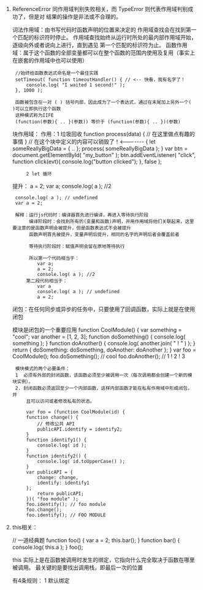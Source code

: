 1. ReferenceError 同作用域判别失败相关，而 TypeError 则代表作用域判别成功了，但是对
	结果的操作是非法或不合理的。

	词法作用域：由书写代码时函数声明的位置来决定的
				作用域查找会在找到第一个匹配的标识符时停止。
				作用域查找始终从运行时所处的最内部作用域开始，逐级向外或者说向上进行，直到遇见
				第一个匹配的标识符为止。
	函数作用域：属于这个函数的全部变量都可以在整个函数的范围内使用及复用（事实上在嵌套的作用域中也可以使用）

		//始终给函数表达式命名是一个最佳实践
		setTimeout( function timeoutHandler() { // <-- 快看，我有名字了！
			console.log( "I waited 1 second!" );
		}, 1000 );

		函数被包含在一对 ( ) 括号内部，因此成为了一个表达式，通过在末尾加上另外一个( )可以立即执行这个函数
		这种模式称为IIFE
		(function(参数){ .. }(参数)) 等价于 (function(参数){ .. })(参数)

	块作用域：
		作用：1 垃圾回收
			function process(data) {
				// 在这里做点有趣的事情
			}
			// 在这个块中定义的内容可以销毁了！<-------
			{
				let someReallyBigData = { .. };
				process( someReallyBigData );
			}
			var btn = document.getElementById( "my_button" );
			btn.addEventListener( "click", function click(evt){
				console.log("button clicked");
			}, false );

			2 let 循环
	提升：
		a = 2;
		var a;
		console.log( a ); //2

		console.log( a ); // undefined
		var a = 2;

		解释：运行js代码时：编译器首先进行编译，再进入等待执行阶段
			 编译阶段时：会找到所有的(变量和函数)声明，并用作用域将他们关联起来，这里要注意的是函数声明会被提升，但是函数表达式不会被提升
			 函数声明首先被提升，变量声明后提升，相同的名字的声明后者会覆盖前者

			 等待执行阶段时：赋值声明会留在原地等待执行

			 所以第一个代码相当于：
			 	var a;
			 	a = 2;
				console.log( a ); //2
			第二段代码相当于：
				var a
				console.log( a ); // undefined
				a = 2;

	闭包：在任何同步或异步的任务中，只要使用了回调函数，实际上就是在使用闭包

	模块是闭包的一个重要应用
		function CoolModule() {
			var something = "cool";
			var another = [1, 2, 3];
			function doSomething() {
				console.log( something );
			}
			function doAnother() {
				console.log( another.join( " ! " ) );
			}
			return {
				doSomething: doSomething,
				doAnother: doAnother
			};
		}
		var foo = CoolModule();
		foo.doSomething(); // cool
		foo.doAnother(); // 1 ! 2 ! 3

		模块模式的两个必要条件：
		1  必须有外部的封闭函数，该函数必须至少被调用一次（每次调用都会创建一个新的模块实例）。
		2. 封闭函数必须返回至少一个内部函数，这样内部函数才能在私有作用域中形成闭包，并
			且可以访问或者修改私有的状态。

			var foo = (function CoolModule(id) {
			function change() {
				// 修改公共 API
				publicAPI.identify = identify2;
			}
			function identify1() {
				console.log( id );
			}
			function identify2() {
				console.log( id.toUpperCase() );
			}
			var publicAPI = {
				change: change,
				identify: identify1
			};
				return publicAPI;
			})( "foo module" );
			foo.identify(); // foo module
			foo.change();
			foo.identify(); // FOO MODULE

2. this相关：

	// 一道经典题
	function foo() {
		var a = 2;
		this.bar();
	}
	function bar() {
		console.log( this.a );
	}
	foo();

	this 实际上是在函数被调用时发生的绑定，它指向什么完全取决于函数在哪里被调用。
	最关键的是要找出调用栈，即最后一次的位置

	有4条规则：
		1 默认绑定